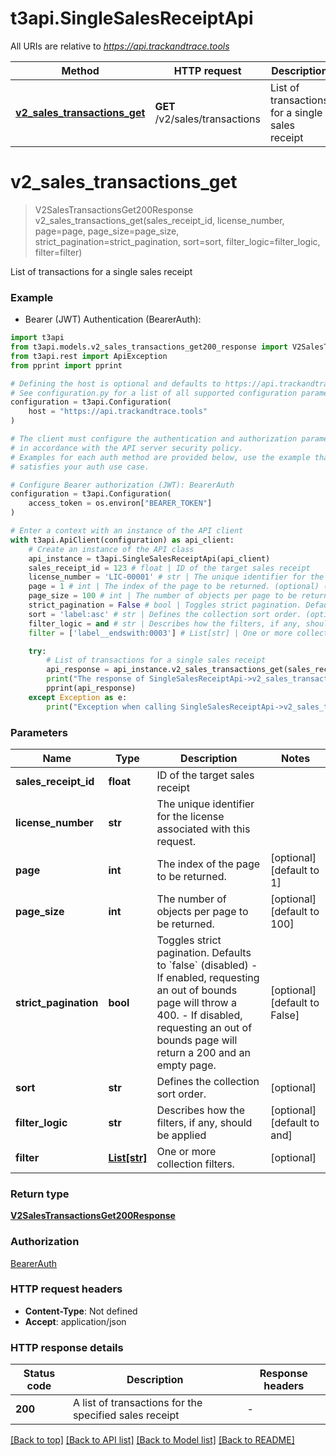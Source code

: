# t3api.SingleSalesReceiptApi

All URIs are relative to *https://api.trackandtrace.tools*

Method | HTTP request | Description
------------- | ------------- | -------------
[**v2_sales_transactions_get**](SingleSalesReceiptApi.md#v2_sales_transactions_get) | **GET** /v2/sales/transactions | List of transactions for a single sales receipt


# **v2_sales_transactions_get**
> V2SalesTransactionsGet200Response v2_sales_transactions_get(sales_receipt_id, license_number, page=page, page_size=page_size, strict_pagination=strict_pagination, sort=sort, filter_logic=filter_logic, filter=filter)

List of transactions for a single sales receipt

### Example

* Bearer (JWT) Authentication (BearerAuth):

```python
import t3api
from t3api.models.v2_sales_transactions_get200_response import V2SalesTransactionsGet200Response
from t3api.rest import ApiException
from pprint import pprint

# Defining the host is optional and defaults to https://api.trackandtrace.tools
# See configuration.py for a list of all supported configuration parameters.
configuration = t3api.Configuration(
    host = "https://api.trackandtrace.tools"
)

# The client must configure the authentication and authorization parameters
# in accordance with the API server security policy.
# Examples for each auth method are provided below, use the example that
# satisfies your auth use case.

# Configure Bearer authorization (JWT): BearerAuth
configuration = t3api.Configuration(
    access_token = os.environ["BEARER_TOKEN"]
)

# Enter a context with an instance of the API client
with t3api.ApiClient(configuration) as api_client:
    # Create an instance of the API class
    api_instance = t3api.SingleSalesReceiptApi(api_client)
    sales_receipt_id = 123 # float | ID of the target sales receipt
    license_number = 'LIC-00001' # str | The unique identifier for the license associated with this request.
    page = 1 # int | The index of the page to be returned. (optional) (default to 1)
    page_size = 100 # int | The number of objects per page to be returned. (optional) (default to 100)
    strict_pagination = False # bool | Toggles strict pagination. Defaults to `false` (disabled)    - If enabled, requesting an out of bounds page will throw a 400.    - If disabled, requesting an out of bounds page will return a 200 and an empty page. (optional) (default to False)
    sort = 'label:asc' # str | Defines the collection sort order. (optional)
    filter_logic = and # str | Describes how the filters, if any, should be applied (optional) (default to and)
    filter = ['label__endswith:0003'] # List[str] | One or more collection filters. (optional)

    try:
        # List of transactions for a single sales receipt
        api_response = api_instance.v2_sales_transactions_get(sales_receipt_id, license_number, page=page, page_size=page_size, strict_pagination=strict_pagination, sort=sort, filter_logic=filter_logic, filter=filter)
        print("The response of SingleSalesReceiptApi->v2_sales_transactions_get:\n")
        pprint(api_response)
    except Exception as e:
        print("Exception when calling SingleSalesReceiptApi->v2_sales_transactions_get: %s\n" % e)
```



### Parameters


Name | Type | Description  | Notes
------------- | ------------- | ------------- | -------------
 **sales_receipt_id** | **float**| ID of the target sales receipt | 
 **license_number** | **str**| The unique identifier for the license associated with this request. | 
 **page** | **int**| The index of the page to be returned. | [optional] [default to 1]
 **page_size** | **int**| The number of objects per page to be returned. | [optional] [default to 100]
 **strict_pagination** | **bool**| Toggles strict pagination. Defaults to &#x60;false&#x60; (disabled)    - If enabled, requesting an out of bounds page will throw a 400.    - If disabled, requesting an out of bounds page will return a 200 and an empty page. | [optional] [default to False]
 **sort** | **str**| Defines the collection sort order. | [optional] 
 **filter_logic** | **str**| Describes how the filters, if any, should be applied | [optional] [default to and]
 **filter** | [**List[str]**](str.md)| One or more collection filters. | [optional] 

### Return type

[**V2SalesTransactionsGet200Response**](V2SalesTransactionsGet200Response.md)

### Authorization

[BearerAuth](../README.md#BearerAuth)

### HTTP request headers

 - **Content-Type**: Not defined
 - **Accept**: application/json

### HTTP response details

| Status code | Description | Response headers |
|-------------|-------------|------------------|
**200** | A list of transactions for the specified sales receipt |  -  |

[[Back to top]](#) [[Back to API list]](../README.md#documentation-for-api-endpoints) [[Back to Model list]](../README.md#documentation-for-models) [[Back to README]](../README.md)

